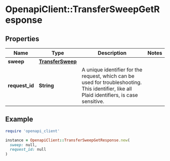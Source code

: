 # OpenapiClient::TransferSweepGetResponse

## Properties

| Name | Type | Description | Notes |
| ---- | ---- | ----------- | ----- |
| **sweep** | [**TransferSweep**](TransferSweep.md) |  |  |
| **request_id** | **String** | A unique identifier for the request, which can be used for troubleshooting. This identifier, like all Plaid identifiers, is case sensitive. |  |

## Example

```ruby
require 'openapi_client'

instance = OpenapiClient::TransferSweepGetResponse.new(
  sweep: null,
  request_id: null
)
```

